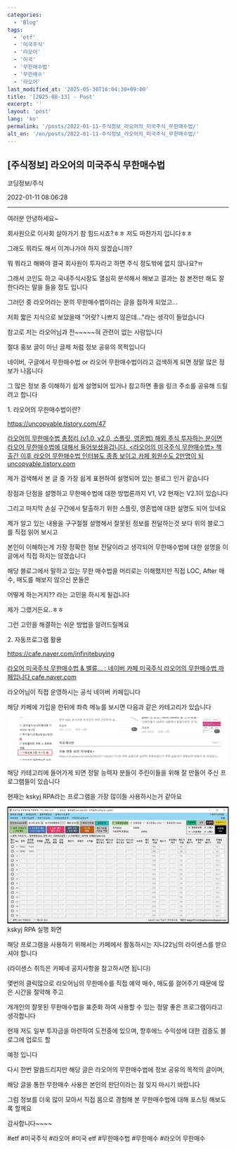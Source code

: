 ```yaml
---
categories:
  - 'Blog'
tags:
  - 'etf'
  - '미국주식'
  - '라오어'
  - '미국'
  - '무한매수법'
  - '무한매수'
  - '라오어'
last_modified_at: '2025-05-30T16:04:30+09:00'
title: '[2025-08-13] - Post'
excerpt: ''
layout: 'post'
lang: 'ko'
permalink: '/posts/2022-01-11-주식정보_라오어의_미국주식_무한매수법/'
alt_en: '/en/posts/2022-01-11-주식정보_라오어의_미국주식_무한매수법/'
---
```


## [주식정보] 라오어의 미국주식 무한매수법

코딩정보/주식

2022-01-11 08:06:28

* * *

여러분 안녕하세요~

회사원으로 이사회 살아가기 참 힘드시죠?ㅎㅎ 저도 마찬가지 입니다ㅎㅎ

그래도 뭐라도 해서 이겨나가야 하지 않겠습니까?

뭐 뭐라고 해봐야 결국 회사원이 투자라고 하면 주식 정도밖에 없지 않나요?ㅠ

그래서 코인도 하고 국내주식시장도 열심히 분석해서 해보고 결과는 참 본전만 해도 잘 한다라는 말을 들을 정도 입니다

그러던 중 라오어라는 분의 무한매수법이라는 글을 접하게 되었고...

저희 짧은 지식으로 보았을때 "어랏? 나쁘지 않은데..."라는 생각이 들었습니다

참고로 저는 라오어님과 전~~~~~혀 관련이 없는 사람입니다

절대 홍보 글이 아닌 글제 처럼 정보 공유의 목적입니다

네이버, 구글에서 무한매수법 or 라오어 무한매수법이라고 검색하게 되면 정말 많은 정보가 나옵니다

그 많은 정보 중 이해하기 쉽게 설명되어 있거나 참고하면 좋을 링크 주소를 공유해 드릴려고 합니다

1\. 라오어의 무한매수법이란?

<https://uncopyable.tistory.com/47>

[ 라오어의 무한매수법 총정리 (v1.0, v2.0, 스플릿, 영혼법) 해외 주식 투자하는 분이면 라오어 무한매수법에 대해서
들어보셨을겁니다. <라오어의 미국주식 무한매수법> 책 출간 이후 라오어 무한매수법 인터뷰도 종종 보이고 카페 회원수도 2만명이 되
uncopyable.tistory.com ](https://uncopyable.tistory.com/47)

제가 검색해서 본 글 중 가장 쉽게 표현하여 설명되어 있는 블로그 인거 같습니다

장점과 단점을 설명하고 무한매수법에 대한 방법론까지 V1, V2 현재는 V2.1이 있습니다

그리고 마지막 손실 구간에서 탈출하기 위한 스플릿, 영혼법에 대한 설명도 되어 있네요

제가 알고 있는 내용을 구구절절 설명해서 잘못된 정보를 전달하는것 보다 위의 블로그를 직접 읽어 보시고

본인이 이해하는게 가장 정확한 정보 전달이라고 생각되어 무한매수법에 대한 설명을 이글에서 직접 하지는 않겠습니다

해당 블로그에서 말하고 있는 무한 매수법을 머리로는 이해했지만 직접 LOC, After 매수, 매도를 해보지 않으신 분들은

어떻게 하는거지?? 라는 고민을 하시게 될겁니다

제가 그랬거든요..ㅎㅎ

그런 고민을 해결하는 쉬운 방법을 알려드릴께요

2\. 자동프로그램 활용

<https://cafe.naver.com/infinitebuying>

[ 라오어 미국주식 무한매수법 & 밸류... : 네이버 카페 미국주식 라오어의 무한매수법 까페입니다 cafe.naver.com
](https://cafe.naver.com/infinitebuying)

라오어님이 직접 운영하시는 공식 네이버 카페입니다

해당 카페에 가입을 한뒤에 좌측 메뉴를 보시면 다음과 같은 카테고리가 있습니다

![](/assets/images/주식정보_라오어의_미국주식_무한매수법/img.png)

해당 카테고리에 들어가게 되면 정말 능력자 분들이 주린이들을 위해 잘 만들어 주신 프로그램들이 있습니다

현재는 kskyj RPA라는 프로그램을 가장 많이들 사용하시는거 같아요

![](/assets/images/주식정보_라오어의_미국주식_무한매수법/img_1.png)  kskyj RPA 실행 화면

해당 프로그램을 사용하기 위해서는 카페에서 활동하시는 지니22님의 라이센스를 받으셔야 합니다

(라이센스 취득은 카페네 공지사항을 참고하시면 됩니다)

몇번의 클릭많으로 라오어님의 무한매수를 직접 예약 매수, 매도를 걸어주기 때문에 많은 시간을 절약해 주고

개개인의 잘못된 무한매수법을 표준화 하여 사용할 수 있는 정말 좋은 프로그램이라고 생각합니다

현재 저도 일부 투자금을 마련하여 도전중에 있으며, 향후에느 수익성에 대한 검증도 블로그에 업로드 할

예정 입니다

다시 한번 말씀드리지만 해당 글은 라오어의 무한매수법에 정보 공유의 목적의 글이며,

해당 글을 통한 무한매수 사용은 본인의 판단이라는 점 잊지 마시기 바랍니다

그럼 정보를 더욱 많이 모아서 직접 몸으로 경험해 본 무한매수법에 대해 포스팅 해보도록 할께요

감사합니다~~~~

  

#etf #미국주식 #라오어 #미국 etf #무한매수법 #무한매수 #라오어 무한매수

